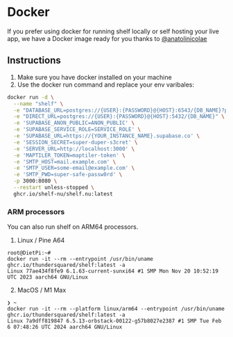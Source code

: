 # Docker

If you prefer using docker for running shelf locally or self hosting your live app, we have a Docker image ready for you thanks to [@anatolinicolae](https://github.com/anatolinicolae)

## Instructions

1. Make sure you have docker installed on your machine
2. Use the docker run command and replace your env varibales:

```sh
docker run -d \
  --name "shelf" \
  -e "DATABASE_URL=postgres://{USER}:{PASSWORD}@{HOST}:6543/{DB_NAME}?pgbouncer=true" \
  -e "DIRECT_URL=postgres://{USER}:{PASSWORD}@{HOST}:5432/{DB_NAME}" \
  -e 'SUPABASE_ANON_PUBLIC=ANON_PUBLIC' \
  -e 'SUPABASE_SERVICE_ROLE=SERVICE_ROLE' \
  -e 'SUPABASE_URL=https://{YOUR_INSTANCE_NAME}.supabase.co' \
  -e 'SESSION_SECRET=super-duper-s3cret' \
  -e 'SERVER_URL=http://localhost:3000' \
  -e 'MAPTILER_TOKEN=maptiler-token' \
  -e 'SMTP_HOST=mail.example.com' \
  -e 'SMTP_USER=some-email@example.com' \
  -e 'SMTP_PWD=super-safe-passw0rd' \
  -p 3000:8080 \
  --restart unless-stopped \
  ghcr.io/shelf-nu/shelf.nu:latest
```

### ARM processors

You can also run shelf on ARM64 processors.

1. Linux / Pine A64

```shell
root@DietPi:~#
docker run -it --rm --entrypoint /usr/bin/uname ghcr.io/thundersquared/shelf:latest -a
Linux 77ae434f8fe9 6.1.63-current-sunxi64 #1 SMP Mon Nov 20 10:52:19 UTC 2023 aarch64 GNU/Linux
```

2. MacOS / M1 Max

```shell
❯ ~
docker run -it --rm --platform linux/arm64 --entrypoint /usr/bin/uname ghcr.io/thundersquared/shelf:latest -a
Linux 7a9dff819847 6.5.13-orbstack-00122-g57b8027e2387 #1 SMP Tue Feb  6 07:48:26 UTC 2024 aarch64 GNU/Linux
```
